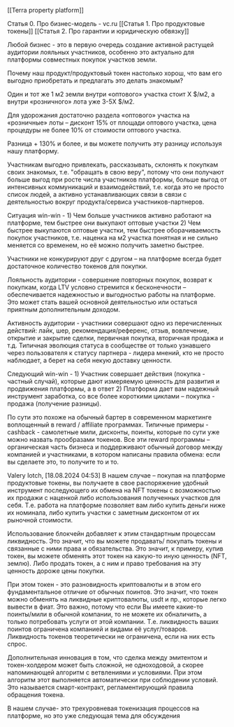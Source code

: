 [[Terra property platform]]

Статья 0. Про бизнес-модель - vc.ru
[[Статья 1. Про продуктовые токены]]
[[Статья 2. Про гарантии и юридическую обвязку]]





Любой бизнес - это в первую очередь создание активной растущей аудитории лояльных участников, особенно это актуально для платформы совместных покупок участков земли.







Почему наш продукт/продуктовый токен настолько хорош, что вам его выгодно приобретать и предлагать это делать знакомым?

Один и тот же 1 м2 земли внутри «оптового» участка стоит Х $/м2, а внутри «розничного» лота уже 3-5Х $/м2. 

Для удорожания достаточно раздела «оптового» участка на «розничные» лоты – дисконт 15% от площади оптового участка, цена процедуры не более 10% от стоимости оптового участка. 

Разница + 130% и более, и вы можете получить эту разницу используя нашу платформу.

Участникам выгодно привлекать, рассказывать, склонять к покупкам своих знакомых, т.е. "обращать в свою веру", потому что они получают больше выгод при росте числа участников платформы, больше выгод от интенсивных коммуникаций и взаимодействий, т.е. когда это не просто список людей, а активно устанавливающих связи в связи с деятельностью вокруг продукта/сервиса участников-партнеров.

Ситуация win-win - 1) Чем больше участников активно работают на платформе, тем быстрее они выкупают оптовые участки 2) Чем быстрее выкупаются оптовые участки, тем быстрее оборачиваемость покупок участников, т.е. наценка на м2 участка понятная и не сильно меняется со временем, но её можно получить заметно быстрее.

Участники не конкурируют друг с другом – на платформе всегда будет достаточное количество токенов для покупки.

Лояльность аудитории - совершение повторных покупок, возврат к покупкам, когда LTV условно стремится к бесконечности – обеспечивается надежностью и выгодностью работы на платформе. Это может стать вашей основной деятельностью или остаться приятным дополнительным доходом.

Активность аудитории - участники совершают одно из перечисленных действий: лайк, шер, рекомендация/референс, отзыв, вовлечение, открытие и закрытие сделки, первичная покупка, вторичная продажа и т.д. Типичная эволюция статуса в сообществе от только узнавшего через пользователя к статусу партнера - лидера мнений, кто не просто наблюдает, а берет на себя некую доставку ценности. 

Следующий win-win - 1) Участник совершает действия (покупка - частный случай), которые дают измеряемую ценность для развития и продвижения платформы, а в ответ 2) Платформа дает вам надежный инструмент заработка, со все более короткими циклами – покупка - продажа (получение разницы).

По сути это похоже на обычный бартер в современном маркетинге воплощенный в reward / affiliate программах. Типичные примеры - cashback - самолетные мили, дисконты, поинты, которые по сути уже можно назвать прообразами токенов. Все эти reward программы – органическая часть бизнеса и поддерживают обычный договор между компанией и участниками, в котором написаны правила обмена: если вы сделаете это, то получите то и то.

Valery Iotch, [18.08.2024 04:53]
В нашем случае – покупая на платформе продуктовые токены, вы получаете в свое распоряжение удобный инструмент последующего их обмена на NFT токены с возможностью их продажи с наценкой либо использования полученных участков для себя. Т.е. работа на платформе позволяет вам либо купить деньги ниже их номинала, либо купить участки с заметным дисконтом от их рыночной стоимости.

Использование блокчейн добавляет к этим стандартным процессам ликвидность. Это значит, что вы можете продавать/ покупать токены и связанные с ними права и обязательства. Это значит, к примеру, купив токен, вы можете обменять этот токен на какую-то иную ценность (NFT, землю). Либо продать токен, а с ним и право требования на эту ценность дороже цены покупки.
 
При этом токен - это разновидность криптовалюты и в этом его фундаментальное отличие от обычных поинтов. Это значит, что токен можно обменять на ликвидные криптовалюты, usdt и пр., которые легко вывести в фиат. Это важно, потому что если Вы имеете какие-то поинты/мили в обычной компании, то не можете их обналичить, а только потребовать услуги от этой компании. Т.е. ликвидность ваших поинтов ограничена компанией и видами её услуг/товаров. Ликвидность токенов теоретически не ограничена, если на них есть спрос.

Дополнительная инновация в том, что сделка между эмитентом и токен-холдером может быть сложной, не одноходовой, а скорее напоминающей алгоритм с ветвлениями и условиями. При этом алгоритм этот выполняется автоматически при соблюдении условий. Это называется смарт-контракт, регламентирующий правила обращения токена.

 В нашем случае- это трехуровневая токенизация процессов на платформе, но это уже следующая тема для обсуждения
 